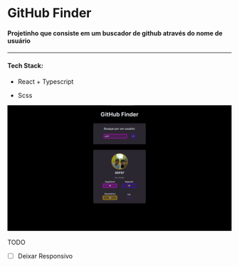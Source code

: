 # GitHub Finder

#### Projetinho que consiste em um buscador de github através do nome de usuário

---

#### Tech Stack:

- React + Typescript

- Scss

![Alt text](/public/image.png)

TODO

- [ ] Deixar Responsivo
